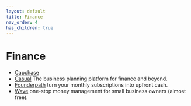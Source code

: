 ```yaml
---
layout: default
title: Finance
nav_order: 4
has_children: true
---
```


# Finance

- [Capchase](https://www.capchase.com)
- [Casual](https://causal.app) The business planning platform for finance and beyond.
- [Founderpath](https://founderpath.com) turn your monthly subscriptions into upfront cash.
- [Wave](https://www.waveapps.com) one-stop money management for small business owners (almost free).